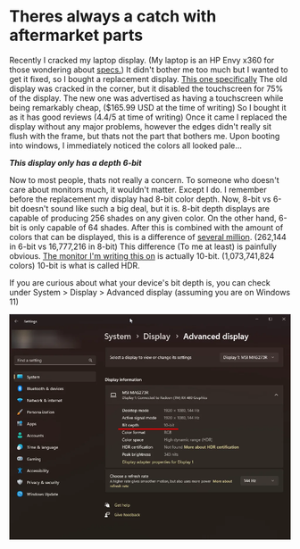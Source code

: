 # Theres always a catch with aftermarket parts

Recently I cracked my laptop display. (My laptop is an HP Envy x360 for those wondering about [specs.](https://support.hp.com/us-en/document/c06449252))
It didn't bother me too much but I wanted to get it fixed, so I bought a replacement display. [This one specifically](https://www.amazon.com/gp/product/B087TGJZHW)
The old display was cracked in the corner, but it disabled the touchscreen for 75% of the display. The new one was advertised as having a touchscreen while being remarkably cheap, ($165.99 USD at the time of writing) So I bought it as it has good reviews (4.4/5 at time of writing) Once it came I replaced the display without any major problems,
however the edges didn't really sit flush with the frame, but thats not the part that bothers me. Upon booting into windows, I immediately noticed the colors all looked pale...

**_This display only has a depth 6-bit_**

Now to most people, thats not really a concern. To someone who doesn't care about monitors much, it wouldn't matter. Except I do. I remember before the replacement my display had 8-bit color depth. Now, 8-bit vs 6-bit doesn't sound like such a big deal, but it is. 8-bit depth displays are capable of producing 256 shades on any given color. On the other hand, 6-bit is only capable of 64 shades. After this is combined with the amount of colors that can be displayed, this is a difference of <u>several million</u>. (262,144 in 6-bit vs 16,777,216 in 8-bit) This difference (To me at least) is painfully obvious. [The monitor I'm writing this on](https://www.msi.com/Monitor/Optix-MAG273R) is actually 10-bit. (1,073,741,824 colors) 10-bit is what is called HDR.

If you are curious about what your device's bit depth is, you can check under System > Display > Advanced display (assuming you are on Windows 11)

![The bit depth of the monitor I'm currently writing this blog on](../../../_media/april/bitDepth.webp)